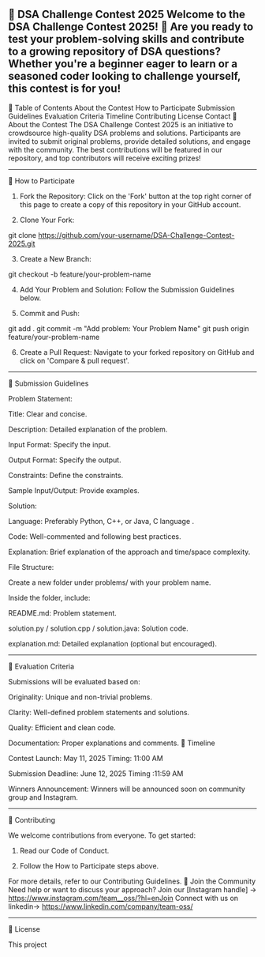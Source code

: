 🧠 DSA Challenge Contest 2025
Welcome to the DSA Challenge Contest 2025! 🚀
Are you ready to test your problem-solving skills and contribute to a growing repository of DSA questions? Whether you're a beginner eager to learn or a seasoned coder looking to challenge yourself, this contest is for you!
-- 
📌 Table of Contents
About the Contest
How to Participate
Submission Guidelines
Evaluation Criteria
Timeline
Contributing
License
Contact
📖 About the Contest
The DSA Challenge Contest 2025 is an initiative to crowdsource high-quality DSA problems and solutions. Participants are invited to submit original problems, provide detailed solutions, and engage with the community. The best contributions will be featured in our repository, and top contributors will receive exciting prizes!


---

📝 How to Participate

1. Fork the Repository: Click on the 'Fork' button at the top right corner of this page to create a copy of this repository in your GitHub account.


2. Clone Your Fork:

git clone https://github.com/your-username/DSA-Challenge-Contest-2025.git


3. Create a New Branch:

git checkout -b feature/your-problem-name


4. Add Your Problem and Solution: Follow the Submission Guidelines below.


5. Commit and Push:

git add .
git commit -m "Add problem: Your Problem Name"
git push origin feature/your-problem-name


6. Create a Pull Request: Navigate to your forked repository on GitHub and click on 'Compare & pull request'.




---

📂 Submission Guidelines

Problem Statement:

Title: Clear and concise.

Description: Detailed explanation of the problem.

Input Format: Specify the input.

Output Format: Specify the output.

Constraints: Define the constraints.

Sample Input/Output: Provide examples.


Solution:

Language: Preferably Python, C++, or Java, C language .

Code: Well-commented and following best practices.

Explanation: Brief explanation of the approach and time/space complexity.


File Structure:

Create a new folder under problems/ with your problem name.

Inside the folder, include:

README.md: Problem statement.

solution.py / solution.cpp / solution.java: Solution code.

explanation.md: Detailed explanation (optional but encouraged).





---

🧮 Evaluation Criteria

Submissions will be evaluated based on:

Originality: Unique and non-trivial problems.

Clarity: Well-defined problem statements and solutions.

Quality: Efficient and clean code.

Documentation: Proper explanations and comments.
📅 Timeline

Contest Launch: May 11, 2025
Timing: 11:00 AM

Submission Deadline: June 12, 2025
Timing :11:59 AM

Winners Announcement: Winners will be announced soon on community group and Instagram.


---

🤝 Contributing

We welcome contributions from everyone. To get started:

1. Read our Code of Conduct.


2. Follow the How to Participate steps above.



For more details, refer to our Contributing Guidelines.
💬 Join the Community
Need help or want to discuss your approach?
Join our [Instagram handle]  →  https://www.instagram.com/team__oss/?hl=enJoin 
Connect with us on linkedin-> https://www.linkedin.com/company/team-oss/


---

📄 License

This project
